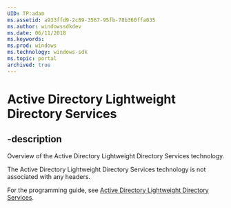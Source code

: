 ```yaml
---
UID: TP:adam
ms.assetid: a933ffd9-2c89-3567-95fb-78b360ffa035
ms.author: windowssdkdev
ms.date: 06/11/2018
ms.keywords: 
ms.prod: windows
ms.technology: windows-sdk
ms.topic: portal
archived: true
---
```


# Active Directory Lightweight Directory Services

## -description

Overview of the Active Directory Lightweight Directory Services technology.

The Active Directory Lightweight Directory Services technology is not associated with any headers.

For the programming guide, see [Active Directory Lightweight Directory Services](/previous-versions/windows/desktop/adam).

